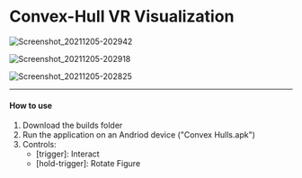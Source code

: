 # Convex-Hull VR Visualization

![Screenshot_20211205-202942](https://user-images.githubusercontent.com/54504034/148458239-8ddbe2ce-6855-4015-8436-5e3d3f210b1b.png)

![Screenshot_20211205-202918](https://user-images.githubusercontent.com/54504034/148458257-a36394c1-98d7-4b63-8dea-90a07c2c4617.png)

![Screenshot_20211205-202825](https://user-images.githubusercontent.com/54504034/148458263-5b148a54-db32-47ee-8f55-9019cc4d055b.png)

<hr></hr>

#### How to use ####
1. Download the builds folder
2. Run the application on an Andriod device ("Convex Hulls.apk")
3. Controls:
   - \[trigger\]: Interact
   - \[hold-trigger\]: Rotate Figure
